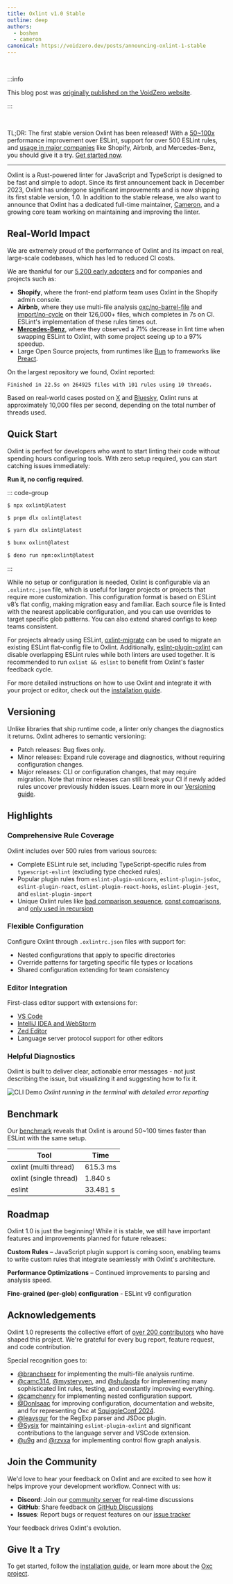 ```yaml
---
title: Oxlint v1.0 Stable
outline: deep
authors:
  - boshen
  - cameron
canonical: https://voidzero.dev/posts/announcing-oxlint-1-stable
---
```


<AppBlogPostHeader />

<br>

:::info

This blog post was [originally published on the VoidZero website](https://voidzero.dev/posts/announcing-oxlint-1-stable).

:::

<br>

TL;DR: The first stable version Oxlint has been released! With a [50~100x](#benchmark) performance improvement over ESLint, support for over 500 ESLint rules, and [usage in major companies](#real-world-impact) like Shopify, Airbnb, and Mercedes-Benz, you should give it a try. [Get started now](#quick-start).

---

Oxlint is a Rust-powered linter for JavaScript and TypeScript is designed to be fast and simple to adopt. Since its first announcement back in December 2023, Oxlint has undergone significant improvements and is now shipping its first stable version, 1.0.
In addition to the stable release, we also want to announce that Oxlint has a dedicated full-time maintainer, [Cameron](https://github.com/camc314), and a growing core team working on maintaining and improving the linter.

## Real-World Impact

We are extremely proud of the performance of Oxlint and its impact on real, large-scale codebases, which has led to reduced CI costs.

We are thankful for our [5,200 early adopters](https://github.com/oxc-project/oxc/network/dependents) and for companies and projects such as:

- **Shopify**, where the front-end platform team uses Oxlint in the Shopify admin console.
- **Airbnb**, where they use multi-file analysis [oxc/no-barrel-file](https://oxc.rs/docs/guide/usage/linter/rules/oxc/no-barrel-file.html) and [import/no-cycle](https://oxc.rs/docs/guide/usage/linter/rules/import/no-cycle.html) on their 126,000+ files, which completes in 7s on CI. ESLint's implementation of these rules times out.
- [**Mercedes-Benz**](https://www.mercedes-benz.io/blog/2025-05-16-how-can-modern-tooling-save-mercedes-benz-io-engineering-time), where they observed a 71% decrease in lint time when swapping ESLint to Oxlint, with some project seeing up to a 97% speedup.
- Large Open Source projects, from runtimes like [Bun](https://github.com/oven-sh/bun/blob/main/oxlint.json) to frameworks like [Preact](https://github.com/preactjs/preact/blob/main/oxlint.json).

On the largest repository we found, Oxlint reported:

```
Finished in 22.5s on 264925 files with 101 rules using 10 threads.
```

Based on real-world cases posted on [X](https://x.com/boshen_c/status/1928264877115597053) and [Bluesky](https://bsky.app/profile/boshen.github.io/post/3lqe47xi47c2e),
Oxlint runs at approximately 10,000 files per second, depending on the total number of threads used.

## Quick Start

Oxlint is perfect for developers who want to start linting their code without spending hours configuring tools. With zero setup required, you can start catching issues immediately:

**Run it, no config required.**

::: code-group

```sh [npm]
$ npx oxlint@latest
```

```sh [pnpm]
$ pnpm dlx oxlint@latest
```

```sh [yarn]
$ yarn dlx oxlint@latest
```

```sh [bun]
$ bunx oxlint@latest
```

```sh [deno]
$ deno run npm:oxlint@latest
```

:::

While no setup or configuration is needed, Oxlint is configurable via an `.oxlintrc.json` file, which is useful for larger projects or projects that require more customization.
This configuration format is based on ESLint v8’s flat config, making migration easy and familiar.
Each source file is linted with the nearest applicable configuration, and you can use overrides to target specific glob patterns.
You can also extend shared configs to keep teams consistent.

For projects already using ESLint, [oxlint-migrate](https://github.com/oxc-project/oxlint-migrate) can be used to migrate an existing ESLint flat-config file to Oxlint.
Additionally, [eslint-plugin-oxlint](https://github.com/oxc-project/eslint-plugin-oxlint) can disable overlapping ESLint rules while both linters are used together.
It is recommended to run `oxlint && eslint` to benefit from Oxlint's faster feedback cycle.

For more detailed instructions on how to use Oxlint and integrate it with your project or editor, check out the [installation guide](https://oxc.rs/docs/guide/usage/linter).

## Versioning

Unlike libraries that ship runtime code, a linter only changes the diagnostics it returns. Oxlint adheres to semantic versioning:

- Patch releases: Bug fixes only.
- Minor releases: Expand rule coverage and diagnostics, without requiring configuration changes.
- Major releases: CLI or configuration changes, that may require migration.
  Note that minor releases can still break your CI if newly added rules uncover previously hidden issues. Learn more in our [Versioning guide](https://oxc.rs/docs/guide/usage/linter/versioning).

## Highlights

### Comprehensive Rule Coverage

Oxlint includes over 500 rules from various sources:

- Complete ESLint rule set, including TypeScript-specific rules from `typescript-eslint` (excluding type checked rules).
- Popular plugin rules from `eslint-plugin-unicorn`, `eslint-plugin-jsdoc`, `eslint-plugin-react`, `eslint-plugin-react-hooks`, `eslint-plugin-jest`, and `eslint-plugin-import`
- Unique Oxlint rules like [bad comparison sequence](https://oxc.rs/docs/guide/usage/linter/rules/oxc/bad-comparison-sequence), [const comparisons](https://oxc.rs/docs/guide/usage/linter/rules/oxc/const-comparisons), and [only used in recursion](https://oxc.rs/docs/guide/usage/linter/rules/oxc/only-used-in-recursion)

### Flexible Configuration

Configure Oxlint through `.oxlintrc.json` files with support for:

- Nested configurations that apply to specific directories
- Override patterns for targeting specific file types or locations
- Shared configuration extending for team consistency

### Editor Integration

First-class editor support with extensions for:

- [VS Code](https://marketplace.visualstudio.com/items?itemName=oxc.oxc-vscode)
- [IntelliJ IDEA and WebStorm](https://plugins.jetbrains.com/plugin/27061-oxc)
- [Zed Editor](https://zed.dev/extensions?query=oxc)
- Language server protocol support for other editors

### Helpful Diagnostics

Oxlint is built to deliver clear, actionable error messages - not just describing the issue, but visualizing it and suggesting how to fix it.

![CLI Demo](https://github.com/oxc-project/oxc/assets/1430279/094a3b24-0433-42ae-aad2-48a7dec2b985)
_Oxlint running in the terminal with detailed error reporting_

## Benchmark

Our [benchmark](https://github.com/oxc-project/bench-javascript-linter) reveals that Oxlint is around 50~100 times faster than ESLint with the same setup.

| Tool                   | Time     |
| ---------------------- | -------- |
| oxlint (multi thread)  | 615.3 ms |
| oxlint (single thread) | 1.840 s  |
| eslint                 | 33.481 s |

## Roadmap

Oxlint 1.0 is just the beginning! While it is stable, we still have important features and improvements planned for future releases:

**Custom Rules** – JavaScript plugin support is coming soon, enabling teams to write custom rules that integrate seamlessly with Oxlint's architecture.

**Performance Optimizations** – Continued improvements to parsing and analysis speed.

**Fine-grained (per-glob) configuration** - ESLint v9 configuration

## Acknowledgements

Oxlint 1.0 represents the collective effort of [over 200 contributors](https://github.com/oxc-project/oxc/graphs/contributors) who have shaped this project. We're grateful for every bug report, feature request, and code contribution.

Special recognition goes to:

- [@branchseer](https://github.com/branchseer) for implementing the multi-file analysis runtime.
- [@camc314](https://github.com/camc314), [@mysteryven](https://github.com/mysteryven), and [@shulaoda](https://github.com/shulaoda) for implementing many sophisticated lint rules, testing, and constantly improving everything.
- [@camchenry](https://github.com/camchenry) for implementing nested configuration support.
- [@DonIsaac](https://github.com/DonIsaac) for improving configuration, documentation and website, and for representing Oxc at [SquiggleConf 2024](https://2024.squiggleconf.com).
- [@leaysgur](https://github.com/leaysgur) for the RegExp parser and JSDoc plugin.
- [@Sysix](https://github.com/Sysix) for maintaining `eslint-plugin-oxlint` and significant contributions to the language server and VSCode extension.
- [@u9g](https://github.com/u9g) and [@rzvxa](https://github.com/rzvxa) for implementing control flow graph analysis.

## Join the Community

We'd love to hear your feedback on Oxlint and are excited to see how it helps improve your development workflow. Connect with us:

- **Discord**: Join our [community server](https://discord.gg/9uXCAwqQZW) for real-time discussions
- **GitHub**: Share feedback on [GitHub Discussions](https://github.com/oxc-project/oxc/discussions)
- **Issues**: Report bugs or request features on our [issue tracker](https://github.com/oxc-project/oxc/issues)

Your feedback drives Oxlint's evolution.

## Give It a Try

To get started, follow the [installation guide](https://oxc.rs/docs/guide/usage/linter), or learn more about the [Oxc project](https://oxc.rs/docs/guide/introduction).
